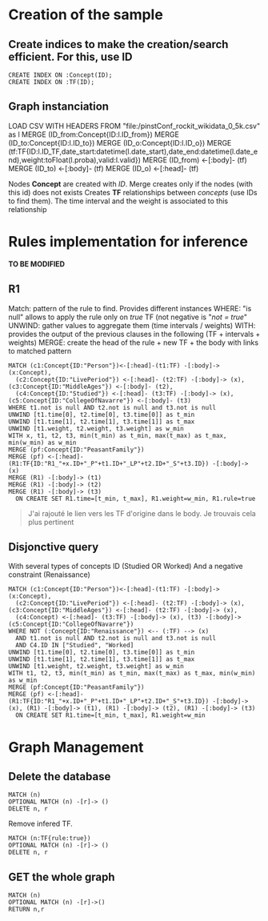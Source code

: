 # Creation of the sample
## Create indices to make the creation/search efficient. For this, use ID
```
CREATE INDEX ON :Concept(ID);
CREATE INDEX ON :TF(ID);
```

## Graph instanciation

LOAD CSV WITH HEADERS FROM "file:/pinstConf_rockit_wikidata_0_5k.csv" as l
MERGE (ID_from:Concept{ID:l.ID_from})
MERGE (ID_to:Concept{ID:l.ID_to})
MERGE (ID_o:Concept{ID:l.ID_o})
MERGE (tf:TF{ID:l.ID_TF,date_start:datetime(l.date_start),date_end:datetime(l.date_end),weight:toFloat(l.proba),valid:l.valid})
MERGE (ID_from) <-[:body]- (tf)
MERGE (ID_to) <-[:body]- (tf)
MERGE (ID_o) <-[:head]- (tf)


Nodes **Concept** are created with *ID*. Merge creates only if the nodes (with this id) does not exists
Creates **TF** relationships between *concepts* (use IDs to find them). The time interval and the weight is associated to this relationship


# **Rules** implementation for inference

**TO BE MODIFIED**

## R1
Match: pattern of the rule to find. Provides different instances
WHERE: "is null" allows to apply the rule only on *true* TF (not negative is "*not = true*"
UNWIND: gather values to aggregate them (time intervals / weights)
WITH: provides the output of the previous clauses in the following (TF + intervals + weights)
MERGE: create the head of the rule + new TF + the body with links to matched pattern
```
MATCH (c1:Concept{ID:"Person"})<-[:head]-(t1:TF) -[:body]-> (x:Concept),
  (c2:Concept{ID:"LivePeriod"}) <-[:head]- (t2:TF) -[:body]-> (x), (c3:Concept{ID:"MiddleAges"}) <-[:body]- (t2),
  (c4:Concept{ID:"Studied"}) <-[:head]- (t3:TF) -[:body]-> (x), (c5:Concept{ID:"CollegeOfNavarre"}) <-[:body]- (t3)
WHERE t1.not is null AND t2.not is null and t3.not is null
UNWIND [t1.time[0], t2.time[0], t3.time[0]] as t_min
UNWIND [t1.time[1], t2.time[1], t3.time[1]] as t_max
UNWIND [t1.weight, t2.weight, t3.weight] as w_min
WITH x, t1, t2, t3, min(t_min) as t_min, max(t_max) as t_max, min(w_min) as w_min
MERGE (pf:Concept{ID:"PeasantFamily"})
MERGE (pf) <-[:head]- (R1:TF{ID:"R1_"+x.ID+"_P"+t1.ID+"_LP"+t2.ID+"_S"+t3.ID}) -[:body]-> (x)
MERGE (R1) -[:body]-> (t1)
MERGE (R1) -[:body]-> (t2)
MERGE (R1) -[:body]-> (t3)
  ON CREATE SET R1.time=[t_min, t_max], R1.weight=w_min, R1.rule=true
```
> J'ai rajouté le lien vers les TF d'origine dans le body. Je trouvais cela plus pertinent

## Disjonctive query
With several types of concepts ID (Studied OR Worked)
And a negative constraint (Renaissance)
```
MATCH (c1:Concept{ID:"Person"})<-[:head]-(t1:TF) -[:body]-> (x:Concept),
  (c2:Concept{ID:"LivePeriod"}) <-[:head]- (t2:TF) -[:body]-> (x), (c3:Concept{ID:"MiddleAges"}) <-[:head]- (t2:TF) -[:body]-> (x),
  (c4:Concept) <-[:head]- (t3:TF) -[:body]-> (x), (t3) -[:body]-> (c5:Concept{ID:"CollegeOfNavarre"})
WHERE NOT (:Concept{ID:"Renaissance"}) <-- (:TF) --> (x)
  AND t1.not is null AND t2.not is null and t3.not is null
  AND C4.ID IN ["Studied", "Worked]
UNWIND [t1.time[0], t2.time[0], t3.time[0]] as t_min
UNWIND [t1.time[1], t2.time[1], t3.time[1]] as t_max
UNWIND [t1.weight, t2.weight, t3.weight] as w_min
WITH t1, t2, t3, min(t_min) as t_min, max(t_max) as t_max, min(w_min) as w_min
MERGE (pf:Concept{ID:"PeasantFamily"})
MERGE (pf) <-[:head]- (R1:TF{ID:"R1_"+x.ID+"_P"+t1.ID+"_LP"+t2.ID+"_S"+t3.ID}) -[:body]-> (x), (R1) -[:body]-> (t1), (R1) -[:body]-> (t2), (R1) -[:body]-> (t3)
  ON CREATE SET R1.time=[t_min, t_max], R1.weight=w_min
```


# Graph Management

## Delete the database
```
MATCH (n)
OPTIONAL MATCH (n) -[r]-> ()
DELETE n, r
```

Remove infered TF.
```
MATCH (n:TF{rule:true})
OPTIONAL MATCH (n) -[r]-> ()
DELETE n, r
```

## GET the whole graph
```
MATCH (n)
OPTIONAL MATCH (n) -[r]->()
RETURN n,r
```
